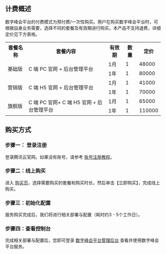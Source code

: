 ## 计费概述
数字峰会平台的付费模式为预付费/一次性购买。用户在购买数字峰会平台时，可根据自身业务需要，选择不同的套餐及有效期进行购买。本产品不支持退费，详细定价见下方表格。
<table>
    <tr>
        <th>套餐名称</th>
        <th>套餐内容</th>
				<th>有效期</th>
				<th>数量</th>
				<th>定价</th>
    </tr>
    <tr>
        <td rowspan="2">基础版</td>
        <td rowspan="2"> C 端 PC 官网 + 后台管理平台</td>
				<td> 1月</td>
				<td> 1</td>
				<td> 48000</td>
    </tr>
    <tr>
        <td>1年</td>
        <td>1</td>
				<td>80000</td>
    </tr>
		 <tr>
        <td rowspan="2">营销版</td>
        <td rowspan="2"> C 端 H5 官网 + 后台管理平台</td>
				<td> 1月</td>
				<td> 1</td>
				<td> 41000</td>
    </tr>
    <tr>
        <td>1年</td>
        <td>1</td>
				<td>70000</td>
    </tr>
		 <tr>
        <td rowspan="2">旗舰版</td>
        <td rowspan="2"> C 端 PC 官网+ C 端 H5 官网 + 后台管理平台</td>
				<td> 1月</td>
				<td> 1</td>
				<td> 65000</td>
    </tr>
    <tr>
        <td>1年</td>
        <td>1</td>
				<td>110000</td>
    </tr>
</table>

## 购买方式
### 步骤一： 登录注册
登录腾讯云官网。如果没有账号，请参考 [账号注册教程](https://www.qcloud.com/document/product/378/8415)。

### 步骤二：线上购买
进入 [购买页](https://buy.cloud.tencent.com/spb)，选择需要购买的套餐和购买时长，然后单击【立即购买】，完成线上购买。

### 步骤三：初始化配置
服务购买完成后，我们将进行相关部署与配置（耗时约3 - 5个工作日）。

### 步骤四：查看控制台
完成相关部署与配置后，您即可登录 [数字峰会平台管理后台](https://ce-manager-exposition.uat.do1.com.cn/#/) 查看并使用数字峰会平台服务。

